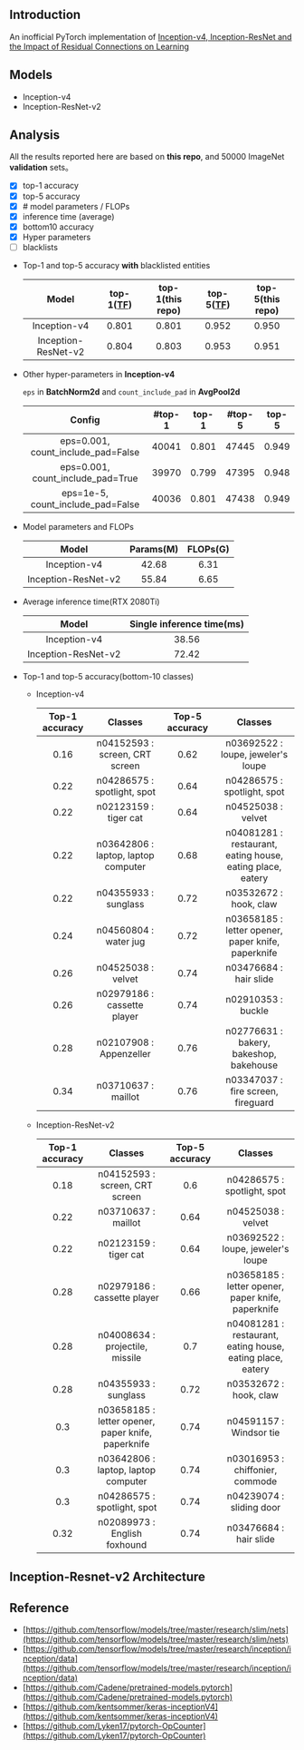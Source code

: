 ## Introduction
An inofficial PyTorch implementation of [Inception-v4, Inception-ResNet and
the Impact of Residual Connections on Learning](https://arxiv.org/abs/1602.07261)

## Models
+ Inception-v4
+ Inception-ResNet-v2

## Analysis
All the results reported here are based on **this repo**, and 50000 ImageNet **validation** sets。

- [X] top-1 accuracy
- [X] top-5 accuracy
- [X] \# model parameters / FLOPs
- [X] inference time (average)
- [X] bottom10 accuracy
- [X] Hyper parameters
- [ ] blacklists

+ Top-1 and top-5 accuracy **with** blacklisted entities

    |   Model  | top-1([TF](https://github.com/tensorflow/models/tree/master/research/slim)) | top-1(this repo) | top-5([TF](https://github.com/tensorflow/models/tree/master/research/slim)) | top-5(this repo) |
    | :------: | :------: | :------: | :------: | :------: |
    | Inception-v4 | 0.801 | 0.801 | 0.952 | 0.950 |
    | Inception-ResNet-v2 | 0.804 | 0.803  | 0.953 | 0.951 |


+ Other hyper-parameters in **Inception-v4**

    `eps` in **BatchNorm2d** and `count_include_pad` in **AvgPool2d**

    |  Config | #top-1 | top-1 | #top-5 | top-5 |
    | :------: | :------: | :------: | :------: | :------: |
    | eps=0.001, count_include_pad=False | 40041 | 0.801 | 47445 | 0.949 |
    | eps=0.001, count_include_pad=True | 39970 | 0.799 | 47395 | 0.948 |
    | eps=1e-5, count_include_pad=False | 40036 | 0.801 | 47438 | 0.949 |

+ Model parameters and FLOPs

    |   Model  | Params(M) | FLOPs(G) |
    | :------: | :------: | :------: |
    | Inception-v4 | 42.68 | 6.31 | 
    | Inception-ResNet-v2 | 55.84  | 6.65 |

+ Average inference time(RTX 2080Ti)

    |   Model  | Single inference time(ms) | 
    | :------: | :------: |
    | Inception-v4 | 38.56 | 
    | Inception-ResNet-v2 | 72.42 | 

+ Top-1 and top-5 accuracy(bottom-10 classes)

    + Inception-v4

        | Top-1 accuracy | Classes | Top-5 accuracy | Classes |
        | :------: | :------: | :------: | :------: |
        | 0.16 | n04152593 : screen, CRT screen | 0.62 | n03692522 : loupe, jeweler's loupe |
        | 0.22 | n04286575 : spotlight, spot | 0.64 | n04286575 : spotlight, spot |
        | 0.22 | n02123159 : tiger cat | 0.64 | n04525038 : velvet |
        | 0.22 | n03642806 : laptop, laptop computer | 0.68 | n04081281 : restaurant, eating house, eating place, eatery |
        | 0.22 | n04355933 : sunglass | 0.72 | n03532672 : hook, claw |
        | 0.24 | n04560804 : water jug | 0.72 | n03658185 : letter opener, paper knife, paperknife |
        | 0.26 | n04525038 : velvet | 0.74 | n03476684 : hair slide |
        | 0.26 | n02979186 : cassette player | 0.74 | n02910353 : buckle |
        | 0.28 | n02107908 : Appenzeller | 0.76 | n02776631 : bakery, bakeshop, bakehouse |
        | 0.34 | n03710637 : maillot | 0.76 | n03347037 : fire screen, fireguard |
    
    + Inception-ResNet-v2
    
        | Top-1 accuracy | Classes | Top-5 accuracy | Classes |
        | :------: | :------: | :------: | :------: |
        | 0.18 | n04152593 : screen, CRT screen | 0.6 | n04286575 : spotlight, spot |
        | 0.22 | n03710637 : maillot | 0.64 | n04525038 : velvet |
        | 0.22 | n02123159 : tiger cat | 0.64 | n03692522 : loupe, jeweler's loupe |
        | 0.28 | n02979186 : cassette player | 0.66 | n03658185 : letter opener, paper knife, paperknife |
        | 0.28 | n04008634 : projectile, missile | 0.7 | n04081281 : restaurant, eating house, eating place, eatery |
        | 0.28 | n04355933 : sunglass | 0.72 | n03532672 : hook, claw |
        | 0.3 | n03658185 : letter opener, paper knife, paperknife | 0.74 | n04591157 : Windsor tie |
        | 0.3 | n03642806 : laptop, laptop computer | 0.74 | n03016953 : chiffonier, commode |
        | 0.3| n04286575 : spotlight, spot | 0.74 | n04239074 : sliding door |
        | 0.32| n02089973 : English foxhound | 0.74 | n03476684 : hair slide |
        
## Inception-Resnet-v2 Architecture       

## Reference
+ [https://github.com/tensorflow/models/tree/master/research/slim/nets](https://github.com/tensorflow/models/tree/master/research/slim/nets)
+ [https://github.com/tensorflow/models/tree/master/research/inception/inception/data](https://github.com/tensorflow/models/tree/master/research/inception/inception/data)
+ [https://github.com/Cadene/pretrained-models.pytorch](https://github.com/Cadene/pretrained-models.pytorch)
+ [https://github.com/kentsommer/keras-inceptionV4](https://github.com/kentsommer/keras-inceptionV4)
+ [https://github.com/Lyken17/pytorch-OpCounter](https://github.com/Lyken17/pytorch-OpCounter)